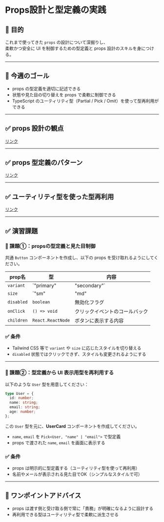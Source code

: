# Props設計と型定義の実践

## 🎯 目的

これまで使ってきた `props` の設計について深掘りし、  
柔軟かつ安全に UI を制御するための型定義と props 設計のスキルを身につける。

---

## 🎯 今週のゴール

- props の型定義を適切に記述できる
- 状態や見た目の切り替えを props で柔軟に制御できる
- TypeScript のユーティリティ型（Partial / Pick / Omit）を使って型再利用ができる

---

## ✅ props 設計の観点

[リンク](props%20設計の観点.md)  

---

## ✅ props 型定義のパターン

[リンク](props%20型定義のパターン.md)  

---

## ✅ ユーティリティ型を使った型再利用

[リンク](ユーティリティ型による型再利用（Pick&Partial&Omit）.md) 

---

## ✅ 演習課題
### 🔹 課題①：propsの型定義と見た目制御

共通 `Button` コンポーネントを作成し、以下の props を受け取れるようにしてください。

| prop名     | 型                       | 内容                             |
|------------|--------------------------|----------------------------------|
| `variant`  | `"primary" | "secondary"` | 見た目の切り替え（色・背景）     |
| `size`     | `"sm" | "md" | "lg"`       | サイズの切り替え（フォント/パディング） |
| `disabled` | `boolean`                | 無効化フラグ                      |
| `onClick`  | `() => void`             | クリックイベントのコールバック   |
| `children` | `React.ReactNode`        | ボタンに表示する内容             |

### ✅ 条件

- Tailwind CSS 等で `variant` や `size` に応じたスタイルを切り替える
- `disabled` 状態ではクリックできず、スタイルも変更されるようにする

---

### 🔹 課題②：型定義から UI 表示用型を再利用する

以下のような `User` 型を用意してください：

```ts
type User = {
  id: number;
  name: string;
  email: string;
  age: number;
};
```

この `User` 型を元に、**UserCard** コンポーネントを作成してください。

- `name`, `email` を `Pick<User, "name" | "email">` で型定義
- props で渡された `name`, `email` を画面に表示する

### ✅ 条件

- props は明示的に型定義する（ユーティリティ型を使って再利用）
- 名前やメールが表示される見た目でOK（シンプルなスタイルで可）

---

## 💬 ワンポイントアドバイス

- props は渡す側と受け取る側で常に「責務」が明確になるように設計する
- 再利用できる型はユーティリティ型で柔軟に派生させる